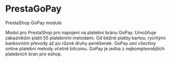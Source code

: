 # PrestaGoPay
PrestaShop GoPay module


Modul pro PrestaShop pro napojení na platební bránu GoPay. Umožňuje zákazníkům platit 55 platebními metodami. Od běžné platby kartou, rychlými bankovními převody až po různé druhy peněženek. GoPay umí všechny online platební metody včetně bitcoinu. 
GoPay je jedna z nejkomplexnějších platebních bran pro eshop.
